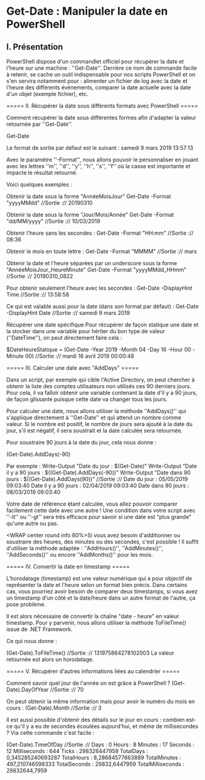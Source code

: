# Get-Date : Manipuler la date en PowerShell

## I. Présentation
 
PowerShell dispose d'un commandlet officiel pour récupérer la date et l'heure sur une machine : ''Get-Date''. Derrière ce nom de commande facile à retenir, se cache un outil indispensable pour nos scripts PowerShell et on s'en servira notamment pour : alimenter un fichier de log avec la date et l'heure des différents événements, comparer la date actuelle avec la date d'un objet (exemple fichier), etc.

===== II. Récupérer la date sous différents formats avec PowerShell =====

Comment récupérer la date sous différentes formes afin d'adapter la valeur retournée par ''Get-Date''.

Get-Date

Le format de sortie par défaut est le suivant : samedi 9 mars 2019 13:57:13

Avec le paramètre ''-Format'', nous allons pouvoir le personnaliser en jouant avec les lettres ''m'', ''d'', ''y'', ''h'', ''s'', ''f'' où la casse est importante et impacte le résultat retourné.

Voici quelques exemples :

Obtenir la date sous la forme "AnnéeMoisJour" Get-Date -Format "yyyyMMdd" //Sortie :// 20190310

Obtenir la date sous la forme "Jour/Mois/Année" Get-Date -Format "dd/MM/yyyy" //Sortie :// 10/03/2019

Obtenir l'heure sans les secondes : Get-Date -Format "HH:mm" //Sortie :// 08:36

Obtenir le mois en toute lettre : Get-Date -Format "MMMM" //Sortie :// mars

Obtenir la date et l'heure séparées par un underscore sous la forme "AnnéeMoisJour_HeureMinute" Get-Date -Format "yyyyMMdd_HHmm" //Sortie :// 20190310_0822

Pour obtenir seulement l'heure avec les secondes : Get-Date -DisplayHint Time //Sortie :// 13:58:58

Ce qui est valable aussi pour la date (dans son format par défaut) : Get-Date -DisplayHint Date //Sortie :// samedi 9 mars 2019

Récupérer une date spécifique Pour récupérer de façon statique une date et la stocker dans une variable pour hériter du bon type de valeur (''DateTime''), on peut directement faire cela :

$DateHeureStatique = (Get-Date -Year 2019 -Month 04 -Day 16 -Hour 00 -Minute 00) //Sortie :// mardi 16 avril 2019 00:00:48

===== III. Calculer une date avec "AddDays" =====

Dans un script, par exemple qui cible l'Active Directory, on peut chercher à obtenir la liste des comptes utilisateurs non utilisés ces 90 derniers jours. Pour cela, il va falloir obtenir une variable contenant la date d'il y a 90 jours, de façon glissante puisque cette date va changer tous les jours.

Pour calculer une date, nous allons utiliser la méthode ''AddDays()'' qui s'applique directement à ''Get-Date'' et qui attend un nombre comme valeur. Si le nombre est positif, le nombre de jours sera ajouté à la date du jour, s'il est négatif, il sera soustrait et la date calculée sera retournée.

Pour soustraire 90 jours à la date du jour, cela nous donne :

(Get-Date).AddDays(-90)

Par exemple : 
Write-Output "Date du jour : $(Get-Date)"
Write-Output "Date il y a 90 jours : $((Get-Date).AddDays(-90))"
Write-Output "Date dans 90 jours : $((Get-Date).AddDays(90))"
//Sortie :// 
Date du jour : 05/05/2019 09:03:40
Date il y a 90 jours : 02/04/2019 09:03:40
Date dans 90 jours : 08/03/2019 09:03:40

Votre date de référence étant calculée, vous allez pouvoir comparer facilement cette date avec une autre ! Une condition dans votre script avec ''-lt'' ou ''-gt'' sera très efficace pour savoir si une date est "plus grande" qu'une autre ou pas.

<WRAP center round info 80%>Si vous avez besoin d'additionner ou soustraire des heures, des minutes ou des secondes, c'est possible ! Il suffit d'utiliser la méthode adaptée : ''AddHours()'', ''AddMinutes()'', ''AddSeconds()'' ou encore ''AddMonths()'' pour les mois.

===== IV. Convertir la date en timestamp =====

L'horodatage (timestamp) est une valeur numérique qui a pour objectif de représenter la date et l'heure selon un format bien précis. Dans certains cas, vous pourriez avoir besoin de comparer deux timestamps, si vous avez un timestamp d'un côté et la date/heure dans un autre format de l'autre, ça pose problème.

Il est alors nécessaire de convertir la chaîne "date - heure" en valeur timestamp. Pour y parvenir, nous allons utiliser la méthode ToFileTime() issue de .NET Framework.

Ce qui nous donne :

(Get-Date).ToFileTime() //Sortie :// 131975864278102003 La valeur retournée est alors un horodatage.

===== V. Récupérer d'autres informations liées au calendrier =====

Comment savoir quel jour de l'année on est grâce à PowerShell ?
(Get-Date).DayOfYear //Sortie :// 70

On peut obtenir la même information mais pour avoir le numéro du mois en cours :
(Get-Date).Month //Sortie :// 3

Il est aussi possible d'obtenir des détails sur le jour en cours : combien est-ce qu'il y a eu de secondes écoulées aujourd'hui, et même de millisecondes ? Via cette commande c'est facile :

(Get-Date).TimeOfDay //Sortie :// 
Days : 0
Hours : 8
Minutes : 17
Seconds : 12
Milliseconds : 644
Ticks : 298326447959
TotalDays : 0,345285240693287
TotalHours : 8,28684577663889
TotalMinutes : 497,210746598333
TotalSeconds : 29832,6447959
TotalMilliseconds : 29832644,7959